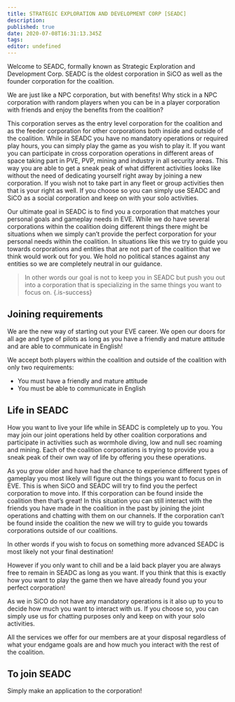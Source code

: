 ```yaml
---
title: STRATEGIC EXPLORATION AND DEVELOPMENT CORP [SEADC]
description: 
published: true
date: 2020-07-08T16:31:13.345Z
tags: 
editor: undefined
---
```


Welcome to SEADC, formally known as Strategic Exploration and Development Corp. SEADC is the oldest corporation in SiCO as well as the founder corporation for the coalition.

We are just like a NPC corporation, but with benefits! Why stick in a NPC corporation with random players when you can be in a player corporation with friends and enjoy the benefits from the coalition?

This corporation serves as the entry level corporation for the coalition and as the feeder corporation for other corporations both inside and outside of the coalition. While in SEADC you have no mandatory operations or required play hours, you can simply play the game as you wish to play it. If you want you can participate in cross corporation operations in different areas of space taking part in PVE, PVP, mining and industry in all security areas. This way you are able to get a sneak peak of what different activities looks like without the need of dedicating yourself right away by joining a new corporation. If you wish not to take part in any fleet or group activities then that is your right as well. If you choose so you can simply use SEADC and SiCO as a social corporation and keep on with your solo activities.

Our ultimate goal in SEADC is to find you a corporation that matches your personal goals and gameplay needs in EVE. While we do have several corporations within the coalition doing different things there might be situations when we simply can’t provide the perfect corporation for your personal needs within the coalition. In situations like this we try to guide you towards corporations and entities that are not part of the coalition that we think would work out for you. We hold no political stances against any entities so we are completely neutral in our guidance.

> In other words our goal is not to keep you in SEADC but push you out into a corporation that is specializing in the same things you want to focus on.
{.is-success}


## Joining requirements
We are the new way of starting out your EVE career. We open our doors for all age and type of pilots as long as you have a friendly and mature attitude and are able to communicate in English!

We accept both players within the coalition and outside of the coalition with only two requirements:

- You must have a friendly and mature attitude
- You must be able to communicate in English

## Life in SEADC
How you want to live your life while in SEADC is completely up to you. You may join our joint operations held by other coalition corporations and participate in activities such as wormhole diving, low and null sec roaming and mining. Each of the coalition corporations is trying to provide you a sneak peak of their own way of life by offering you these operations.

As you grow older and have had the chance to experience different types of gameplay you most likely will figure out the things you want to focus on in EVE. This is when SiCO and SEADC will try to find you the perfect corporation to move into. If this corporation can be found inside the coalition then that’s great! In this situation you can still interact with the friends you have made in the coalition in the past by joining the joint operations and chatting with them on our channels. If the corporation can’t be found inside the coalition the new we will try to guide you towards corporations outside of our coalitions.

In other words if you wish to focus on something more advanced SEADC is most likely not your final destination!

However if you only want to chill and be a laid back player you are always free to remain in SEADC as long as you want. If you think that this is exactly how you want to play the game then we have already found you your perfect corporation!

As we in SiCO do not have any mandatory operations is it also up to you to decide how much you want to interact with us. If you choose so, you can simply use us for chatting purposes only and keep on with your solo activities.

All the services we offer for our members are at your disposal regardless of what your endgame goals are and how much you interact with the rest of the coalition.

## To join SEADC
Simply make an application to the corporation!
